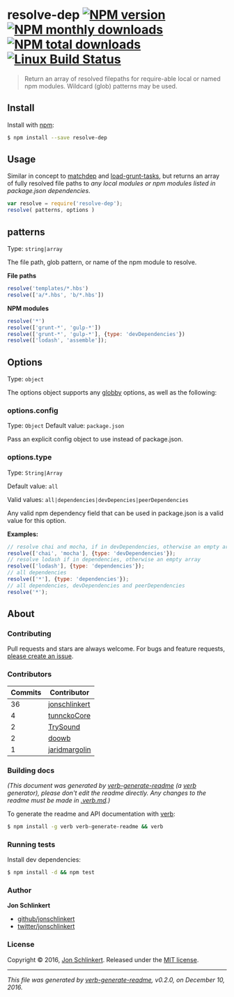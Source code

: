 # resolve-dep [![NPM version](https://img.shields.io/npm/v/resolve-dep.svg?style=flat)](https://www.npmjs.com/package/resolve-dep) [![NPM monthly downloads](https://img.shields.io/npm/dm/resolve-dep.svg?style=flat)](https://npmjs.org/package/resolve-dep)  [![NPM total downloads](https://img.shields.io/npm/dt/resolve-dep.svg?style=flat)](https://npmjs.org/package/resolve-dep) [![Linux Build Status](https://img.shields.io/travis/jonschlinkert/resolve-dep.svg?style=flat&label=Travis)](https://travis-ci.org/jonschlinkert/resolve-dep)

> Return an array of resolved filepaths for require-able local or named npm modules. Wildcard (glob) patterns may be used.

## Install

Install with [npm](https://www.npmjs.com/):

```sh
$ npm install --save resolve-dep
```

## Usage

Similar in concept to [matchdep](https://github.com/tkellen/node-matchdep) and [load-grunt-tasks](https://github.com/sindresorhus/load-grunt-tasks), but returns an array of fully resolved file paths to _any local modules or npm modules listed in package.json dependencies_.

```js
var resolve = require('resolve-dep');
resolve( patterns, options )
```

## patterns

Type: `string|array`

The file path, glob pattern, or name of the npm module to resolve.

**File paths**

```js
resolve('templates/*.hbs')
resolve(['a/*.hbs', 'b/*.hbs'])
```

**NPM modules**

```js
resolve('*')
resolve(['grunt-*', 'gulp-*'])
resolve(['grunt-*', 'gulp-*'], {type: 'devDependencies'})
resolve(['lodash', 'assemble']);
```

## Options

Type: `object`

The options object supports any [globby](https://github.com/sindresorhus/globby) options, as well as the following:

### options.config

Type: `Object`
Default value: `package.json`

Pass an explicit config object to use instead of package.json.

### options.type

Type: `String|Array`

Default value: `all`

Valid values: `all|dependencies|devDepencies|peerDependencies`

Any valid npm dependency field that can be used in package.json is a valid value for this option.

**Examples:**

```js
// resolve chai and mocha, if in devDependencies, otherwise an empty array
resolve(['chai', 'mocha'], {type: 'devDependencies'});
// resolve lodash if in dependencies, otherwise an empty array
resolve(['lodash'], {type: 'dependencies'});
// all dependencies
resolve(['*'], {type: 'dependencies'});
// all dependencies, devDependencies and peerDependencies
resolve('*');
```

## About

### Contributing

Pull requests and stars are always welcome. For bugs and feature requests, [please create an issue](../../issues/new).

### Contributors

| **Commits** | **Contributor**<br/> | 
| --- | --- |
| 36 | [jonschlinkert](https://github.com/jonschlinkert) |
| 4 | [tunnckoCore](https://github.com/tunnckoCore) |
| 2 | [TrySound](https://github.com/TrySound) |
| 2 | [doowb](https://github.com/doowb) |
| 1 | [jaridmargolin](https://github.com/jaridmargolin) |

### Building docs

_(This document was generated by [verb-generate-readme](https://github.com/verbose/verb-generate-readme) (a [verb](https://github.com/verbose/verb) generator), please don't edit the readme directly. Any changes to the readme must be made in [.verb.md](.verb.md).)_

To generate the readme and API documentation with [verb](https://github.com/verbose/verb):

```sh
$ npm install -g verb verb-generate-readme && verb
```

### Running tests

Install dev dependencies:

```sh
$ npm install -d && npm test
```

### Author

**Jon Schlinkert**

* [github/jonschlinkert](https://github.com/jonschlinkert)
* [twitter/jonschlinkert](http://twitter.com/jonschlinkert)

### License

Copyright © 2016, [Jon Schlinkert](https://github.com/jonschlinkert).
Released under the [MIT license](https://github.com/jonschlinkert/resolve-dep/blob/master/LICENSE).

***

_This file was generated by [verb-generate-readme](https://github.com/verbose/verb-generate-readme), v0.2.0, on December 10, 2016._